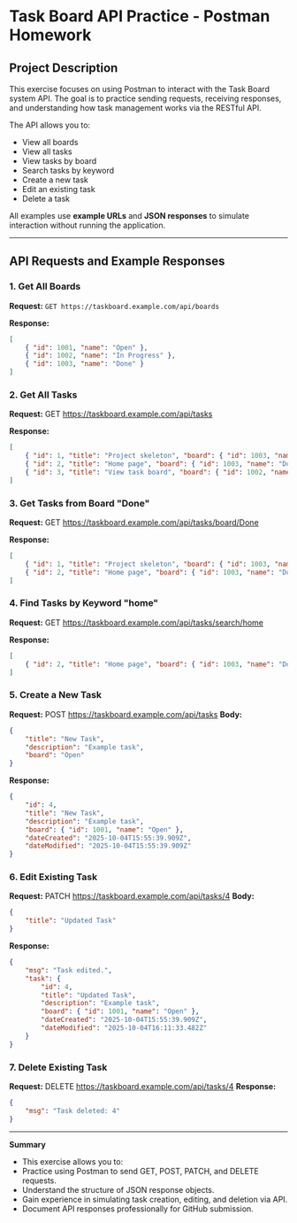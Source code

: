 # Task Board API Practice - Postman Homework

## Project Description
This exercise focuses on using Postman to interact with the Task Board system API. The goal is to practice sending requests, receiving responses, and understanding how task management works via the RESTful API.

The API allows you to:
- View all boards
- View all tasks
- View tasks by board
- Search tasks by keyword
- Create a new task
- Edit an existing task
- Delete a task

All examples use **example URLs** and **JSON responses** to simulate interaction without running the application.

---

## API Requests and Example Responses

### 1. Get All Boards
**Request:** `GET https://taskboard.example.com/api/boards`  

**Response:**
```json
[
    { "id": 1001, "name": "Open" },
    { "id": 1002, "name": "In Progress" },
    { "id": 1003, "name": "Done" }
]
```

### 2. Get All Tasks

**Request:** GET https://taskboard.example.com/api/tasks

**Response:**
```json
[
    { "id": 1, "title": "Project skeleton", "board": { "id": 1003, "name": "Done" } },
    { "id": 2, "title": "Home page", "board": { "id": 1003, "name": "Done" } },
    { "id": 3, "title": "View task board", "board": { "id": 1002, "name": "In Progress" } }
]
```

### 3. Get Tasks from Board "Done"

**Request:** GET https://taskboard.example.com/api/tasks/board/Done

**Response:**
```json
[
    { "id": 1, "title": "Project skeleton", "board": { "id": 1003, "name": "Done" } },
    { "id": 2, "title": "Home page", "board": { "id": 1003, "name": "Done" } }
]
```

### 4. Find Tasks by Keyword "home"

**Request:** GET https://taskboard.example.com/api/tasks/search/home

**Response:**
```json
[
    { "id": 2, "title": "Home page", "board": { "id": 1003, "name": "Done" } }
]
```

### 5. Create a New Task

**Request:** POST https://taskboard.example.com/api/tasks
**Body:**
```json
{
    "title": "New Task",
    "description": "Example task",
    "board": "Open"
}
```

**Response:**
```json
{
    "id": 4,
    "title": "New Task",
    "description": "Example task",
    "board": { "id": 1001, "name": "Open" },
    "dateCreated": "2025-10-04T15:55:39.909Z",
    "dateModified": "2025-10-04T15:55:39.909Z"
}
```

### 6. Edit Existing Task

**Request:** PATCH https://taskboard.example.com/api/tasks/4
**Body:**
```json
{
    "title": "Updated Task"
}
```

**Response:**
```json
{
    "msg": "Task edited.",
    "task": {
        "id": 4,
        "title": "Updated Task",
        "description": "Example task",
        "board": { "id": 1001, "name": "Open" },
        "dateCreated": "2025-10-04T15:55:39.909Z",
        "dateModified": "2025-10-04T16:11:33.482Z"
    }
}
```

### 7. Delete Existing Task

**Request:** DELETE https://taskboard.example.com/api/tasks/4
**Response:**
```json
{
    "msg": "Task deleted: 4"
}
```

---

**Summary**

- This exercise allows you to:
- Practice using Postman to send GET, POST, PATCH, and DELETE requests.
- Understand the structure of JSON response objects.
- Gain experience in simulating task creation, editing, and deletion via API.
- Document API responses professionally for GitHub submission.
